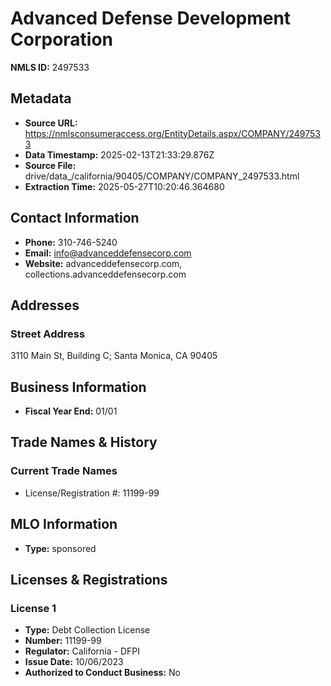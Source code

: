 # Advanced Defense Development Corporation

**NMLS ID:** 2497533

## Metadata
- **Source URL:** https://nmlsconsumeraccess.org/EntityDetails.aspx/COMPANY/2497533
- **Data Timestamp:** 2025-02-13T21:33:29.876Z
- **Source File:** drive/data_/california/90405/COMPANY/COMPANY_2497533.html
- **Extraction Time:** 2025-05-27T10:20:46.364680

## Contact Information
- **Phone:** 310-746-5240
- **Email:** info@advanceddefensecorp.com
- **Website:** advanceddefensecorp.com, collections.advanceddefensecorp.com

## Addresses
### Street Address
3110 Main St, Building C; Santa Monica, CA 90405

## Business Information
- **Fiscal Year End:** 01/01

## Trade Names & History
### Current Trade Names
- License/Registration #: 11199-99

## MLO Information
- **Type:** sponsored

## Licenses & Registrations

### License 1
- **Type:** Debt Collection License
- **Number:** 11199-99
- **Regulator:** California - DFPI
- **Issue Date:** 10/06/2023
- **Authorized to Conduct Business:** No
